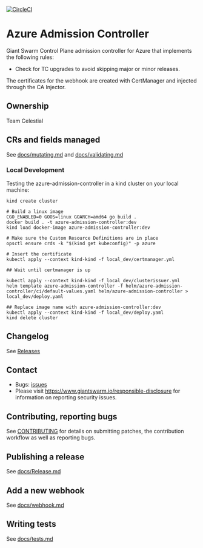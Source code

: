 [![CircleCI](https://circleci.com/gh/giantswarm/azure-admission-controller.svg?style=svg)](https://circleci.com/gh/giantswarm/azure-admission-controller)

# Azure Admission Controller

Giant Swarm Control Plane admission controller for Azure that implements the following rules:

- Check for TC upgrades to avoid skipping major or minor releases. 

The certificates for the webhook are created with CertManager and injected through the CA Injector.

## Ownership

Team Celestial

## CRs and fields managed

See [docs/mutating.md](https://github.com/giantswarm/azure-admission-controller/blob/master/docs/mutating.md) and [docs/validating.md](https://github.com/giantswarm/azure-admission-controller/blob/master/docs/validating.md)

### Local Development

Testing the azure-admission-controller in a kind cluster on your local machine:

```nohighlight
kind create cluster

# Build a linux image
CGO_ENABLED=0 GOOS=linux GOARCH=amd64 go build .
docker build . -t azure-admission-controller:dev
kind load docker-image azure-admission-controller:dev

# Make sure the Custom Resource Definitions are in place
opsctl ensure crds -k "$(kind get kubeconfig)" -p azure

# Insert the certificate
kubectl apply --context kind-kind -f local_dev/certmanager.yml

## Wait until certmanager is up

kubectl apply --context kind-kind -f local_dev/clusterissuer.yml
helm template azure-admission-controller -f helm/azure-admission-controller/ci/default-values.yaml helm/azure-admission-controller > local_dev/deploy.yaml

## Replace image name with azure-admission-controller:dev
kubectl apply --context kind-kind -f local_dev/deploy.yaml
kind delete cluster
```

## Changelog

See [Releases](https://github.com/giantswarm/azure-admission-controller/releases)

## Contact

- Bugs: [issues](https://github.com/giantswarm/azure-admission-controller/issues)
- Please visit https://www.giantswarm.io/responsible-disclosure for information on reporting security issues.

## Contributing, reporting bugs

See [CONTRIBUTING](CONTRIBUTING.md) for details on submitting patches, the
contribution workflow as well as reporting bugs.

## Publishing a release

See [docs/Release.md](https://github.com/giantswarm/azure-admission-controller/blob/master/docs/release.md)

## Add a new webhook

See [docs/webhook.md](https://github.com/giantswarm/azure-admission-controller/blob/master/docs/webhook.md)

## Writing tests

See [docs/tests.md](https://github.com/giantswarm/azure-admission-controller/blob/master/docs/tests.md)
